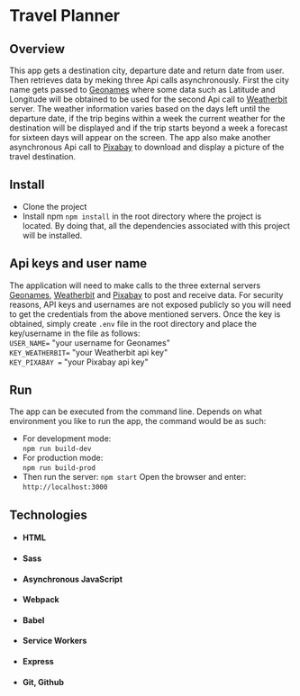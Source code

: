 # Travel Planner

## Overview
This app gets a destination city, departure date and return date from user. Then retrieves data by meking three Api calls asynchronously. 
First the city name gets passed to [Geonames](https://www.geonames.org/)  where some data such as Latitude and Longitude will be obtained to be used for the second Api call to [Weatherbit](https://www.weatherbit.io/api) server. 
The weather information varies based on the days left until the departure date, if the trip begins within a week the current weather for the destination will be displayed and if the trip starts beyond a week a forecast for sixteen days will appear on the screen.
The app also make another asynchronous Api call to [Pixabay](https://pixabay.com/api/docs/) to download and display a picture of the travel destination.

## Install
- Clone the project
- Install npm ``` npm install ``` in the root directory where the project is located. By doing that, all the dependencies associated with this project will be installed.

## Api keys and user name
The application will need to make calls to the three external servers [Geonames](https://www.geonames.org/), [Weatherbit](https://www.weatherbit.io/api) and [Pixabay](https://pixabay.com/api/docs/) to post and receive data. For security reasons, API keys and usernames are not exposed publicly so you will need to get the credentials from the above mentioned servers. Once the key is obtained, simply create ```.env``` file in the root directory and place the key/username in the file as follows:  
```USER_NAME=``` "your username for Geonames"  
```KEY_WEATHERBIT=``` "your Weatherbit api key"   
```KEY_PIXABAY =``` "your Pixabay api key"

## Run  
The app can be executed from the command line. Depends on what environment you like to run the app, the command would be as such:  
- For development mode:  
```npm run build-dev```  
- For production mode:  
```npm run build-prod```    
- Then run the server:
```npm start```
Open the browser and enter:  
```http://localhost:3000```
## Technologies
- #### HTML
- #### Sass
- #### Asynchronous JavaScript
- #### Webpack
- #### Babel
- #### Service Workers
- #### Express
- #### Git, Github

